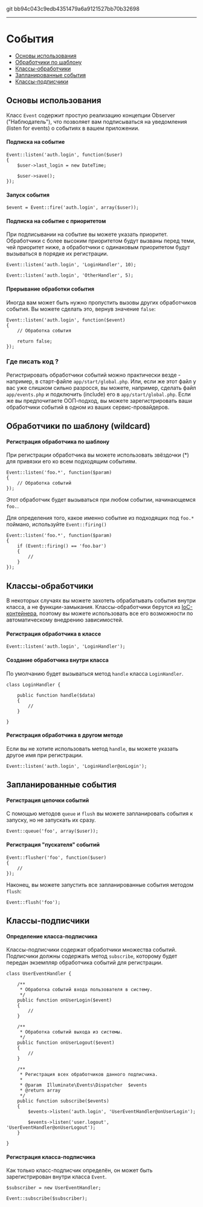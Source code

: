 git bb94c043c9edb4351479a6a9121527bb70b32698

---

# События

- [Основы использования](#basic-usage)
- [Обработчики по шаблону](#wildcard-listeners)
- [Классы-обработчики](#using-classes-as-listeners)
- [Запланированные события](#queued-events)
- [Классы-подписчики](#event-subscribers)

<a name="basic-usage"></a>
## Основы использования

Класс `Event` содержит простую реализацию концепции Observer ("Наблюдатель"), что позволяет вам подписываться на уведомления (listen for events) о событиях в вашем приложении.

#### Подписка на событие

	Event::listen('auth.login', function($user)
	{
		$user->last_login = new DateTime;

		$user->save();
	});

#### Запуск события

	$event = Event::fire('auth.login', array($user));

#### Подписка на событие с приоритетом

При подписывании на событие вы можете указать приоритет. Обработчики с более высоким приоритетом будут вызваны перед теми, чей приоритет ниже, а обработчики с одинаковым приоритетом будут вызываться в порядке их регистрации.

	Event::listen('auth.login', 'LoginHandler', 10);

	Event::listen('auth.login', 'OtherHandler', 5);

#### Прерывание обработки события

Иногда вам может быть нужно пропустить вызовы других обработчиков события. Вы можете сделать это, вернув значение `false`:

	Event::listen('auth.login', function($event)
	{
		// Обработка события

		return false;
	});

### Где писать код ?

Регистрировать обработчики событий можно практически везде - например, в старт-файле `app/start/global.php`. Или, если же этот файл у вас уже слишком сильно разросся, вы можете, например, сделать файл `app/events.php` и подключить (include) его в `app/start/global.php`. Если же вы предпочитаете ООП-подход, вы можете зарегистрировать ваши обработчики событий в одном из ваших сервис-провайдеров. 

<a name="wildcard-listeners"></a>
## Обработчики по шаблону (wildcard)

#### Регистрация обработчика по шаблону

При регистрации обработчика вы можете использовать звёздочки (*) для привязки его ко всем подходящим событиям.

	Event::listen('foo.*', function($param)
	{
		// Обработка событий
	});

Этот обработчик будет вызываться при любом событии, начинающемся `foo.`.

Для определения того, какое именно событие из подходящих под `foo.*` поймано, используйте `Event::firing()`

	Event::listen('foo.*', function($param)
	{
		if (Event::firing() == 'foo.bar')
		{
			//
		}
	});

<a name="using-classes-as-listeners"></a>
## Классы-обработчики

В некоторых случаях вы можете захотеть обрабатывать события внутри класса, а не функции-замыкания. Классы-обработчики берутся из [IoC-контейнера](/docs/4.1/ioc), поэтому вы можете использовать все его возможности по автоматическому внедрению зависимостей.

#### Регистрация обработчика в классе

	Event::listen('auth.login', 'LoginHandler');

#### Создание обработчика внутри класса

По умолчанию будет вызываться метод `handle` класса `LoginHandler`.

	class LoginHandler {

		public function handle($data)
		{
			//
		}

	}

#### Регистрация обработчика в другом методе

Если вы не хотите использовать метод `handle`, вы можете указать другое имя при регистрации.

	Event::listen('auth.login', 'LoginHandler@onLogin');

<a name="queued-events"></a>
## Запланированные события

#### Регистрация цепочки событий

С помощью методов `queue` и `flush` вы можете запланировать события к запуску, но не запускать их сразу.

	Event::queue('foo', array($user));

#### Регистрация "пускателя" событий

	Event::flusher('foo', function($user)
	{
		//
	});

Наконец, вы можете запустить все запланированные события методом `flush`:

	Event::flush('foo');

<a name="event-subscribers"></a>
## Классы-подписчики

#### Определение класса-подписчика

Классы-подписчики содержат обработчики множества событий. Подписчики должны содержать метод `subscribe`, которому будет передан экземпляр обработчика событий для регистрации.

	class UserEventHandler {

		/**
		 * Обработка событий входа пользователя в систему.
		 */
		public function onUserLogin($event)
		{
			//
		}

		/**
		 * Обработка событий выхода из системы.
		 */
		public function onUserLogout($event)
		{
			//
		}

		/**
		 * Регистрация всех обработчиков данного подписчика.
		 *
		 * @param  Illuminate\Events\Dispatcher  $events
		 * @return array
		 */
		public function subscribe($events)
		{
			$events->listen('auth.login', 'UserEventHandler@onUserLogin');

			$events->listen('user.logout', 'UserEventHandler@onUserLogout');
		}

	}

#### Регистрация класса-подписчика

Как только класс-подписчик определён, он может быть зарегистрирован внутри класса `Event`.

	$subscriber = new UserEventHandler;

	Event::subscribe($subscriber);
